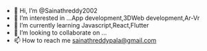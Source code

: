 - 👋 Hi, I’m @Sainathreddy2002
- 👀 I’m interested in ...App development,3DWeb development,Ar-Vr
- 🌱 I’m currently learning Javascript,React,Flutter
- 💞️ I’m looking to collaborate on ...
- 📫 How to reach me sainathreddypala@gmail.com

<!---
Sainathreddy2002/Sainathreddy2002 is a ✨ special ✨ repository because its `README.md` (this file) appears on your GitHub profile.
You can click the Preview link to take a look at your changes.
--->
